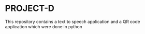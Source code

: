 # PROJECT-D
This repository contains a text to speech application and a QR code application which were done in python 
